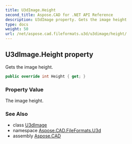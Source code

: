 ```yaml
---
title: U3dImage.Height
second_title: Aspose.CAD for .NET API Reference
description: U3dImage property. Gets the image height
type: docs
weight: 50
url: /net/aspose.cad.fileformats.u3d/u3dimage/height/
---
```

## U3dImage.Height property

Gets the image height.

```csharp
public override int Height { get; }
```

### Property Value

The image height.

### See Also

* class [U3dImage](../)
* namespace [Aspose.CAD.FileFormats.U3d](../../u3dimage/)
* assembly [Aspose.CAD](../../../)


